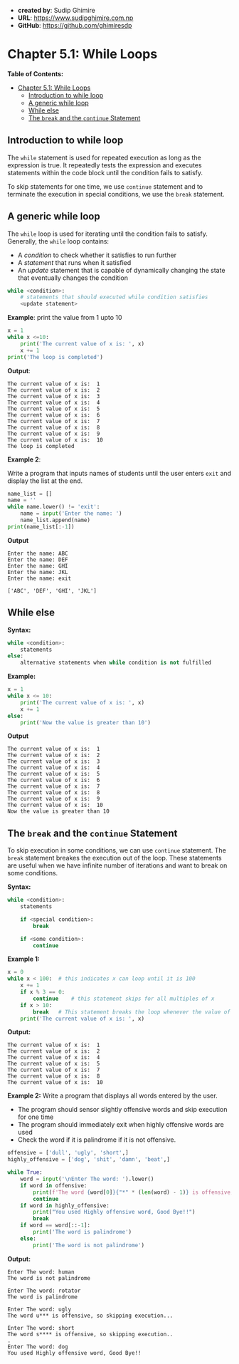 - **created by**: Sudip Ghimire
- **URL**: https://www.sudipghimire.com.np
- **GitHub**: https://github.com/ghimiresdp

# Chapter 5.1: While Loops

**Table of Contents:**
- [Chapter 5.1: While Loops](#chapter-51-while-loops)
    - [Introduction to while loop](#introduction-to-while-loop)
    - [A generic while loop](#a-generic-while-loop)
    - [While else](#while-else)
    - [The `break` and the `continue` Statement](#the-break-and-the-continue-statement)

## Introduction to while loop

The `while` statement is used for repeated execution as long as the expression
is true. It repeatedly tests the expression and executes
statements within the code block until the condition fails to satisfy.

To skip statements for one time, we use `continue` statement and to terminate the execution in special conditions, we use the `break` statement.

## A generic while loop

The `while` loop is used for iterating until the condition fails to satisfy.
Generally, the `while` loop contains:
- A _condition_ to check whether it satisfies to run further
- A _statement_ that runs when it satisfied
- An _update_ statement that is capable of dynamically changing the state that
  eventually changes the condition

```python
while <condition>:
    # statements that should executed while condition satisfies
    <update statement>
```

**Example**: print the value from 1 upto 10
```python
x = 1
while x <=10:
    print('The current value of x is: ', x)
    x += 1
print('The loop is completed')
```

**Output**:
```
The current value of x is:  1
The current value of x is:  2
The current value of x is:  3
The current value of x is:  4
The current value of x is:  5
The current value of x is:  6
The current value of x is:  7
The current value of x is:  8
The current value of x is:  9
The current value of x is:  10
The loop is completed
```

**Example 2**:

Write a program that inputs names of students until the user enters `exit` and
display the list at the end.

```python
name_list = []
name = ''
while name.lower() != 'exit':
    name = input('Enter the name: ')
    name_list.append(name)
print(name_list[:-1])
```


**Output**
```
Enter the name: ABC
Enter the name: DEF
Enter the name: GHI
Enter the name: JKL
Enter the name: exit

['ABC', 'DEF', 'GHI', 'JKL']
```

## While else
**Syntax:**
```python
while <condition>:
    statements
else:
    alternative statements when while condition is not fulfilled
```

**Example:**

```python
x = 1
while x <= 10:
    print('The current value of x is: ', x)
    x += 1
else:
    print('Now the value is greater than 10')
```

**Output**
```
The current value of x is:  1
The current value of x is:  2
The current value of x is:  3
The current value of x is:  4
The current value of x is:  5
The current value of x is:  6
The current value of x is:  7
The current value of x is:  8
The current value of x is:  9
The current value of x is:  10
Now the value is greater than 10
```

## The `break` and the `continue` Statement

To skip execution in some conditions, we can use `continue` statement. The
`break` statement breakes the execution out of the loop. These statements are
useful when we have infinite number of iterations and want to break on some
conditions.

**Syntax:**
```python
while <condition>:
    statements

    if <special condition>:
        break

    if <some condition>:
        continue
```

**Example 1:**

```python
x = 0
while x < 100:  # this indicates x can loop until it is 100
    x += 1
    if x % 3 == 0:
        continue    # this statement skips for all multiples of x
    if x > 10:
        break   # This statement breaks the loop whenever the value of x > 10
    print('The current value of x is: ', x)

```

**Output:**
```
The current value of x is:  1
The current value of x is:  2
The current value of x is:  4
The current value of x is:  5
The current value of x is:  7
The current value of x is:  8
The current value of x is:  10
```


**Example 2:**
Write a program that displays all words entered by the user.
- The program should sensor slightly offensive words and skip execution for one time
- The program should immediately exit when highly offensive words are used
- Check the word if it is palindrome if it is not offensive.

```python
offensive = ['dull', 'ugly', 'short',]
highly_offensive = ['dog', 'shit', 'damn', 'beat',]

while True:
    word = input('\nEnter The word: ').lower()
    if word in offensive:
        print(f'The word {word[0]}{"*" * (len(word) - 1)} is offensive, so skipping execution...')
        continue
    if word in highly_offensive:
        print("You used Highly offensive word, Good Bye!!")
        break
    if word == word[::-1]:
        print('The word is palindrome')
    else:
        print('The word is not palindrome')

```

**Output:**
```
Enter The word: human
The word is not palindrome

Enter The word: rotator
The word is palindrome

Enter The word: ugly
The word u*** is offensive, so skipping execution...

Enter The word: short
The word s**** is offensive, so skipping execution..
.
Enter The word: dog
You used Highly offensive word, Good Bye!!
```
